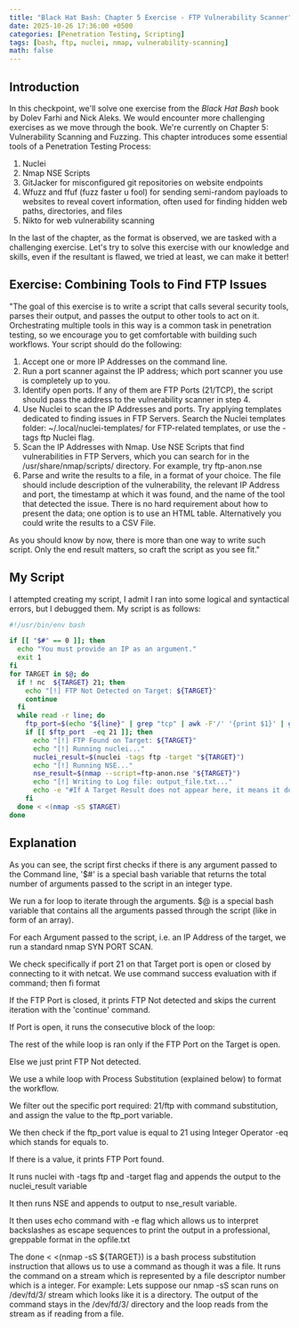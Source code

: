 ```yaml
---
title: "Black Hat Bash: Chapter 5 Exercise - FTP Vulnerability Scanner"
date: 2025-10-26 17:36:00 +0500
categories: [Penetration Testing, Scripting]
tags: [bash, ftp, nuclei, nmap, vulnerability-scanning]
math: false
---
```


## Introduction 

In this checkpoint, we'll solve one exercise from the *Black Hat Bash* book by Dolev Farhi and Nick Aleks. We would encounter more challenging exercises as we move through the book. We're currently on Chapter 5: Vulnerability Scanning and Fuzzing. This chapter introduces some essential tools of a Penetration Testing Process:

1. Nuclei
2. Nmap NSE Scripts
3. GitJacker for misconfigured git repositories on website endpoints
4. Wfuzz and ffuf (fuzz faster u fool) for sending semi-random payloads to websites to reveal covert information, often used for finding hidden web paths, directories, and files
5. Nikto for web vulnerability scanning

In the last of the chapter, as the format is observed, we are tasked with a challenging exercise. Let's try to solve this exercise with our knowledge and skills, even if the resultant is flawed, we tried at least, we can make it better!

## Exercise: Combining Tools to Find FTP Issues 

"The goal of this exercise is to write a script that calls several security tools, parses their output, and passes the output to other tools to act on it. Orchestrating multiple tools in this way is a common task in penetration testing, so we encourage you to get comfortable with building such workflows. Your script should do the following:

1. Accept one or more IP Addresses on the command line.
2. Run a port scanner against the IP address; which port scanner you use is completely up to you.
3. Identify open ports. If any of them are FTP Ports (21/TCP), the script should pass the address to the vulnerability scanner in step 4.
4. Use Nuclei to scan the IP Addresses and ports. Try applying templates dedicated to finding issues in FTP Servers. Search the Nuclei templates folder: ~/.local/nuclei-templates/ for FTP-related templates, or use the -tags ftp Nuclei flag.
5. Scan the IP Addresses with Nmap. Use NSE Scripts that find vulnerabilities in FTP Servers, which you can search for in the /usr/share/nmap/scripts/ directory. For example, try ftp-anon.nse
6. Parse and write the results to a file, in a format of your choice. The file should include description of the vulnerability, the relevant IP Address and port, the timestamp at which it was found, and the name of the tool that detected the issue. There is no hard requirement about how to present the data; one option is to use an HTML table. Alternatively you could write the results to a CSV File.

As you should know by now, there is more than one way to write such script. Only the end result matters, so craft the script as you see fit."

## My Script 

I attempted creating my script, I admit I ran into some logical and syntactical errors, but I debugged them. My script is as follows:

```bash
#!/usr/bin/env bash

if [[ "$#" == 0 ]]; then
  echo "You must provide an IP as an argument."
  exit 1
fi
for TARGET in $@; do
  if ! nc  ${TARGET} 21; then
    echo "[!] FTP Not Detected on Target: ${TARGET}"
    continue
  fi
  while read -r line; do
    ftp_port=$(echo "${line}" | grep "tcp" | awk -F'/' '{print $1}' | grep 21)
    if [[ $ftp_port  -eq 21 ]]; then
      echo "[!] FTP Found on Target: ${TARGET}"
      echo "[!] Running nuclei..."
      nuclei_result=$(nuclei -tags ftp -target "${TARGET}")
      echo "[!] Running NSE..."
      nse_result=$(nmap --script=ftp-anon.nse "${TARGET}")
      echo "[!] Writing to Log file: output_file.txt..."
      echo -e "#If A Target Result does not appear here, it means it does not use FTP, However The script would save Port Scan output. \n\nTarget: ${TARGET}\nTool: Nuclei\nFindings:\n$nuclei_result\n\nTool: Nmap NSE\n\nFindings:\n\n$nse_result\n" >> opfile.txt
    fi
  done < <(nmap -sS $TARGET)
done
```

## Explanation

  As you can see, the script first checks if there is any argument passed to the Command line, '$#' is a special bash variable that returns the total number of arguments passed to the script in an integer type.

  We run a for loop to iterate through the arguments. $@ is a special bash variable that contains all the arguments passed through the script (like in form of an array).

   For each Argument passed to the script, i.e. an IP Address of the target, we run a standard nmap SYN PORT SCAN.

   We check specifically if port 21 on that Target port is open or closed by connecting to it with netcat. We use command success evaluation with if command; then <expr> fi format

   If the FTP Port is closed, it prints FTP Not detected and skips the current iteration with the 'continue' command.

   If Port is open, it runs the consecutive block of the loop:

   The rest of the while loop is ran only if the FTP Port on the Target is open.

   Else we just print FTP Not detected.

  We use a while loop with Process Substitution (explained below) to format the workflow.

   We filter out the specific port required: 21/ftp with command substitution, and assign the value to the ftp_port variable.

  We then check if the ftp_port value is equal to 21 using Integer Operator -eq which stands for equals to.

   If there is a value, it prints FTP Port found.

  It runs nuclei with -tags ftp and -target flag and appends the output to the nuclei_result variable

  It then runs NSE and appends to output to nse_result variable.

   It then uses echo command with -e flag which allows us to interpret backslashes as escape sequences to print the output in a professional, greppable format in the opfile.txt

   The done < <(nmap -sS ${TARGET}) is a bash process substitution instruction that allows us to use a command as though it was a file. It runs the command on a stream which is represented by a file descriptor number which is a integer. For example: Lets suppose our nmap -sS scan runs on /dev/fd/3/ stream which looks like it is a directory. The output of the command stays in the /dev/fd/3/ directory and the loop reads from the stream as if reading from a file.



